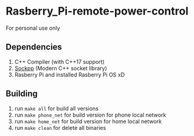 # Rasberry_Pi-remote-power-control
For personal use only

## Dependencies
1. C++ Compiler (with C++17 support)
1. [Sockpp](https://github.com/fpagliughi/sockpp) (Modern C++ socket library)
1. Rasberry Pi and installed Rasberry Pi OS xD

## Building
1. run `make all` for build all versions
1. run `make phone_net` for build version for phone local network
1. run `make home_net` for build version for home local network
1. run `make clean` for delete all binaries

